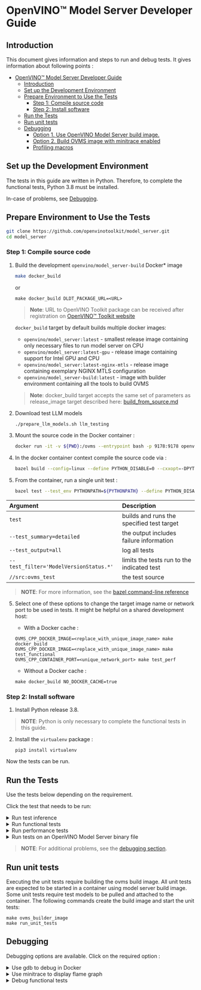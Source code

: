 # OpenVINO&trade; Model Server Developer Guide

## Introduction

This document gives information and steps to run and debug tests. It gives information about following points :

- [OpenVINO™ Model Server Developer Guide](#openvino-model-server-developer-guide)
	- [Introduction](#introduction)
	- [Set up the Development Environment](#set-up-the-development-environment)
	- [Prepare Environment to Use the Tests](#prepare-environment-to-use-the-tests)
		- [Step 1: Compile source code](#step-1-compile-source-code)
		- [Step 2: Install software](#step-2-install-software)
	- [Run the Tests](#run-the-tests)
	- [Run unit tests](#run-unit-tests)
	- [Debugging](#debugging)
		- [Option 1. Use OpenVINO Model Server build image.](#option-1-use-openvino-model-server-build-image)
		- [Option 2. Build OVMS image with minitrace enabled](#option-2-build-ovms-image-with-minitrace-enabled)
		- [Profiling macros](#profiling-macros)

## Set up the Development Environment

The tests in this guide are written in Python. Therefore, to complete the functional tests, Python 3.8 must be installed.

In-case of problems, see [Debugging](#debugging).

## Prepare Environment to Use the Tests

   ```bash
   git clone https://github.com/openvinotoolkit/model_server.git
   cd model_server
   ```

### Step 1: Compile source code
1. Build the development `openvino/model_server-build` Docker* image

   ```bash
   make docker_build
   ```
   or
   ```
   make docker_build DLDT_PACKAGE_URL=<URL>
   ```

   > **Note**: URL to OpenVINO Toolkit package can be received after registration on [OpenVINO&trade; Toolkit website](https://software.intel.com/en-us/openvino-toolkit/choose-download)

   `docker_build` target by default builds multiple docker images:
   - `openvino/model_server:latest` - smallest release image containing only necessary files to run model server on CPU
   - `openvino/model_server:latest-gpu` - release image containing support for Intel GPU and CPU
   - `openvino/model_server:latest-nginx-mtls` - release image containing exemplary NGINX MTLS configuration
   - `openvino/model_server-build:latest` - image with builder environment containing all the tools to build OVMS

   > **Note**: docker_build target accepts the same set of parameters as release_image target described here: [build_from_source.md](./build_from_source.md)

2. Download test LLM models
   ```bash
   ./prepare_llm_models.sh llm_testing
   ```

3. Mount the source code in the Docker container :
	```bash
	docker run -it -v ${PWD}:/ovms --entrypoint bash -p 9178:9178 openvino/model_server-build:latest
	```

4. In the docker container context compile the source code via :
	```bash
	bazel build --config=linux --define PYTHON_DISABLE=0 --cxxopt=-DPYTHON_DISABLE=0 //src:ovms
	```

5. From the container, run a single unit test :
	```bash
	bazel test --test_env PYTHONPATH=${PYTHONPATH} --define PYTHON_DISABLE=0 --cxxopt=-DPYTHON_DISABLE=0 --test_summary=detailed --test_output=all --test_filter='ModelVersionStatus.*' //src:ovms_test
	```

| Argument      | Description |
| :---        |    :----   |
| `test`       | builds and runs the specified test target       |
| `--test_summary=detailed`   |   the output includes failure information       |
| `--test_output=all` | log all tests |
| `--test_filter='ModelVersionStatus.*'` | limits the tests run to the indicated test  |
| `//src:ovms_test` | the test source |
> **NOTE**: For more information, see the [bazel command-line reference](https://docs.bazel.build/versions/master/command-line-reference.html)



5. Select one of these options to change the target image name or network port to be used in tests. It might be helpful on a shared development host:

	* With a Docker cache :

	```
	OVMS_CPP_DOCKER_IMAGE=<replace_with_unique_image_name> make docker_build
    OVMS_CPP_DOCKER_IMAGE=<replace_with_unique_image_name> make test_functional
    OVMS_CPP_CONTAINER_PORT=<unique_network_port> make test_perf
	```

	* Without a Docker cache :

	```
	make docker_build NO_DOCKER_CACHE=true
	```


### Step 2: Install software

1. Install Python release 3.8.

> **NOTE**: Python is only necessary to complete the functional tests in this guide.

2. Install the `virtualenv` package :

	```
	pip3 install virtualenv
	```

Now the tests can be run.

## Run the Tests

Use the tests below depending on the requirement.

Click the test that needs to be run:

<details><summary>Run test inference</summary>

1. Download an exemplary model [ResNet50-binary model](https://github.com/openvinotoolkit/open_model_zoo/blob/releases/2022/1/models/intel/resnet50-binary-0001/README.md) :

	```bash
	source tests/performance/download_model.sh
	```

	The script stores the model in the user home folder.

2. Start OVMS docker container with downloaded model

```bash
docker run -d --name server-test -v ~/resnet50-binary:/models/resnet50-binary -p 9178:9178 \
openvino/model_server:latest --model_name resnet-binary --model_path /models/resnet50-binary --port 9178
```

3. The grpc client connects to the OpenVINO Model Server service that is running on port 9178.

	```bash
	make venv
	source .venv/bin/activate
	pip3 install -r demos/common/python/requirements.txt
	python3 tests/performance/grpc_latency.py --images_numpy_path tests/performance/imgs.npy --labels_numpy_path tests/performance/labels.npy \
	--iteration 1000 --model_name resnet-binary --batchsize 1 --report_every 100 --input_name 0 --output_name 1463 --grpc_port 9178
	```

Where:

| Argument Used     | Description |
| :---        |    :----   |
| `images_numpy_path tests/performance/imgs.npy`  | The path to a numpy array. `imgs.npy` is the numpy array with a batch of input data.|
| `labels_numpy_path tests/performance/labels.npy`| Includes a numpy array  named labels.npy. This array has image classification results       |
| `iteration 1000` | Run the data 1000 times |
| `batchsize 1` | Batch size to be used in the inference request |
| `report_every 10` | Number of iterations followed by results summary report|
| `input_name 0` | Name of the deployed model input called "0" |
| `output_name 1463` | Name of the deployed model output called "1463"|

</details>

<details><summary>Run functional tests</summary>

The functional tests are written in Python. Therefore, to complete the tests in this section, Python 3.6 - 3.8 must be installed.
> **NOTE**: In-case of additional problems, see the [debugging section](#debugging).

1. Run command

```bash
make test_functional
```

- Configuration options are :

| Variable    | Description |
| :---        |    :----   |
| `IMAGE`  | Docker image name for the tests.|
| `TEST_DIR_CACHE`| Location from which models and test data are downloaded.|
| `TEST_DIR` | Location to which models and test data are copied during tests.|
| `TEST_DIR_CLEANUP` | Set to `True` to remove the directory under `TEST_DIR` after the tests.|
| `LOG_LEVEL` | The log level.|
| `BUILD_LOGS` | Path to save artifacts.|
| `START_CONTAINER_COMMAND` | The command to start the OpenVINO Model Storage container.|
| `CONTAINER_LOG_LINE` | The log line in the container that confirms the container started properly.|

2. Add any configuration variables to the command line in this format :

```bash
export IMAGE="openvino/model_server:latest"
```

3. To make command repetition easier, create and store the configuration options in a file named `user_config.py`. Put this file in the main project directory.

- Example:

```python
os.environ["IMAGE"] = "openvino/model_server"
```
</details>

<details><summary>Run performance tests</summary>

Automated tests are configured to use the ResNet50 model.

1. Execute command to run latency test
```bash
make test_perf
```
- Output
```bash
Running latency test
[--] Starting iterations
[--] Iteration   100/ 1000; Current latency: 10.52ms; Average latency: 11.35ms
[--] Iteration   200/ 1000; Current latency: 10.99ms; Average latency: 11.03ms
[--] Iteration   300/ 1000; Current latency: 9.60ms; Average latency: 11.02ms
[--] Iteration   400/ 1000; Current latency: 10.20ms; Average latency: 10.93ms
[--] Iteration   500/ 1000; Current latency: 10.45ms; Average latency: 10.84ms
[--] Iteration   600/ 1000; Current latency: 10.70ms; Average latency: 10.82ms
[--] Iteration   700/ 1000; Current latency: 9.47ms; Average latency: 10.88ms
[--] Iteration   800/ 1000; Current latency: 10.70ms; Average latency: 10.83ms
[--] Iteration   900/ 1000; Current latency: 11.09ms; Average latency: 10.85ms
[--] Iterations:  1000; Final average latency: 10.86ms; Classification accuracy: 100.0%
```

2. Execute command to run throughput test
```bash
make test_throughput
```
- Output

```bash
Running throughput test
[25] Starting iterations
[23] Starting iterations
...
[11] Starting iterations
[24] Iterations:   500; Final average latency: 20.50ms; Classification accuracy: 100.0%
[25] Iterations:   500; Final average latency: 20.81ms; Classification accuracy: 100.0%
[6 ] Iterations:   500; Final average latency: 20.80ms; Classification accuracy: 100.0%
[26] Iterations:   500; Final average latency: 20.80ms; Classification accuracy: 100.0%
...
[11] Iterations:   500; Final average latency: 20.84ms; Classification accuracy: 100.0%

real	0m13.397s
user	1m22.277s
sys	0m39.333s
1076 FPS
```
</details>

<details><summary>Run tests on an OpenVINO Model Server binary file</summary>

1. To run tests on an OpenVINO Model Server binary file, use export to specify the following variable in `user_config.py` or in the environment.
Replace `"/home/<example_path>/dist/<os_name>/ovms/bin/ovms"` with the path to your binary file:

```bash
tar -xvzf dist/<os_name>/ovms.tar.gz -C dist/<os_name>/
```

```python
os.environ["OVMS_BINARY_PATH"] = "'${PWD}'/dist/<os_name>/ovms/bin/ovms"
```

```bash
export OVMS_BINARY_PATH="'${PWD}'/dist/<os_name>/ovms/bin/ovms"
```

2. The following command executed in the of OpenVINO Model Server binary file should return paths to the unpacked `lib` directory included in `ovms.tar.gz` (`ovms/bin/./../lib`).
```bash
ldd dist/<os_name>/ovms/bin/ovms
```

3. Otherwise use export to specify the following variable in `user_config.py` file or in the environment :

```python
os.environ["LD_LIBRARY_PATH"] = "'${PWD}'/dist/<os_name>/ovms/lib"
```

```bash
export LD_LIBRARY_PATH="'${PWD}'/dist/<os_name>/ovms/lib"
```

</details>

> **NOTE**: For additional problems, see the [debugging section](#debugging).


## Run unit tests

Executing the unit tests require building the ovms build image. All unit tests are expected to be started in a container using model server build image. Some unit tests require test models to be pulled and attached to the container.
The following commands create the build image and start the unit tests:

```
make ovms_builder_image
make run_unit_tests
```

## Debugging

Debugging options are available. Click on the required option :


<details><summary>Use gdb to debug in Docker</summary>

1. Build a project in a debug mode :
	```bash
	make docker_build BAZEL_BUILD_TYPE=dbg
	```

	> **NOTE**: You can build also the debug version of the major dependencies like OpenVINO Runtime using extra flag `CMAKE_BUILD_TYPE=Debug`.

2. Run the container :
	```bash
	docker run -it --cap-add=SYS_PTRACE --security-opt seccomp=unconfined -v ${PWD}:/ovms -p 9178:9178 --entrypoint bash openvino/model_server-build:latest
	```
3.	Prepare resnet50 model for OVMS in /models catalog and recompile the OpenVINO Model Server in docker container with debug symbols using command:
	```bash
	mkdir -p /models/1 && wget -P /models/1 https://storage.openvinotoolkit.org/repositories/open_model_zoo/2022.1/models_bin/2/resnet50-binary-0001/FP32-INT1/resnet50-binary-0001.bin && wget -P /models/1 https://storage.openvinotoolkit.org/repositories/open_model_zoo/2022.1/models_bin/2/resnet50-binary-0001/FP32-INT1/resnet50-binary-0001.xml
	```
	```bash
	bazel build --config=linux //src:ovms -c dbg
	```
	```bash
	gdb --args ./bazel-bin/src/ovms --model_name resnet --model_path /models
	```
    > **NOTE**: For best results, use the makefile parameter `BAZEL_BUILD_TYPE=dbg` to build the dependencies in debug mode as shown above


- For unit test debugging, run command :
	```bash
	gdb --args ./bazel-bin/src/./ovms_test --gtest_filter='OvmsConfigTest.emptyInput'
	```

- For forking tests debugging, enable fork follow mode by running command:
	```
	# (in gdb cli) set follow-fork-mode child
	```
</details>

<details><summary>Use minitrace to display flame graph</summary>

Download the model files and store them in the `models` directory
```bash
mkdir -p models/resnet/1
curl https://storage.openvinotoolkit.org/repositories/open_model_zoo/2022.1/models_bin/2/resnet50-binary-0001/FP32-INT1/resnet50-binary-0001.bin https://storage.openvinotoolkit.org/repositories/open_model_zoo/2022.1/models_bin/2/resnet50-binary-0001/FP32-INT1/resnet50-binary-0001.xml -o models/resnet/1/resnet50-binary-0001.bin -o models/resnet/1/resnet50-binary-0001.xml
```

### Option 1. Use OpenVINO Model Server build image.
This is convenient way during development in case it is needed to add new or remove already existing traces.

1. Build OVMS build image locally.
```bash
make docker_build
```

2. Start the container.
```bash
docker run -it -v ${PWD}:/ovms --entrypoint bash -p 9178:9178 openvino/model_server-build:latest
```

3. Build OVMS with minitrace enabled.
```bash
bazel build --config=linux --copt="-DMTR_ENABLED" //src:ovms
```

4. Run OVMS with `--trace_path` specifying where to save flame graph JSON file.
```bash
bazel-bin/src/ovms --model_name resnet --model_path models/resnet --trace_path trace.json
```

5. During app exit, the trace info will be saved into `trace.json`.

6. Use Chrome web browser `chrome://tracing` tool to display the graph.

### Option 2. Build OVMS image with minitrace enabled
This is convenient when final image has to be used on different machine and no changes to existing traces do not need to be modified for debugging.

1. Build OVMS with minitrace enabled locally.
```bash
make docker_build MINITRACE=ON
```

2. Run OVMS with minitrace enabled and `--trace_path` to specify where to save trace JSON file. Since the file is flushed and saved at container shutdown, mount the host directory with write access to persist the file after container stops.
```bash
mkdir traces
chmod -R 777 traces

docker run -it -v ${PWD}:/workspace:rw -p 9178:9178 openvino/model_server --model_name resnet --model_path /workspace/models/resnet --trace_path /workspace/traces/trace.json
```

3. During app exit, the trace info will be saved into `${PWD}/traces/trace.json`.

4. Use Chrome web browser `chrome://tracing` tool to display the graph, similarly to Option 1.

### Profiling macros
| Macro | Description | Example Usage |
|---|---|---|
| OVMS_PROFILE_FUNCTION | Add this macro at the very beginning of a function. This will automatically add function name to trace marker. | `OVMS_PROFILER_FUNCTION();`  |
| OVMS_PROFILE_SCOPE | Add this macro at the beginning of a code scope and add marker name. This will automatically add ending marker at the end of code scope.  | `OVMS_PROFILER_SCOPE("My Code Scope Marker");`  |
| OVMS_PROFILE_SYNC_BEGIN | For custom start and end markers, use this macro to mark beginning of synchronous event. Remember to use the same marker name for beginning and end. | `OVMS_PROFILER_SYNC_BEGIN("My Synchronous Event");` |
| OVMS_PROFILE_SYNC_END | For custom start and end markers, use this macro to mark ending of synchronous event. Remember to use the same marker name for beginning and end. | `OVMS_PROFILER_SYNC_END("My Synchronous Event");` |
| OVMS_PROFILE_ASYNC_BEGIN | For custom start and end markers, use this macro to mark beginning of asynchronous event. Remember to use the same marker name and id for beginning and end. Asynchronous markers need an identifier to correctly match events. | `OVMS_PROFILER_ASYNC_BEGIN("My Asynchronous Event", unique_id);` |
| OVMS_PROFILE_ASYNC_END | For custom start and end markers, use this macro to mark end of asynchronous event. Remember to use the same marker name and id for beginning and end. Asynchronous markers need an identifier to correctly match events. | `OVMS_PROFILER_ASYNC_END("My Asynchronous Event", unique_id);` |

More information can be found in [profiler.hpp](../src/profiler.hpp) file.

</details>

<details><summary>Debug functional tests</summary>

Use OpenVINO Model Server build image because it installs the necessary tools.

1. Add the ENTRYPOINT line in Dockerfile.ubuntu:
	```bash
	echo 'ENTRYPOINT ["/bin/bash", "-c", "sleep 3600; echo Server started on port; sleep 100000"]' >> Dockerfile.ubuntu
	```

2. Build the project in debug mode :
	```bash
	make docker_build BAZEL_BUILD_TYPE=dbg
	```

3. Open a terminal.

4. Run a test in this terminal. Change `TEST_PATH` to point to the test you want to debug:
	```bash
	make test_functional TEST_PATH=tests/functional/test_batching.py::TestBatchModelInference::test_run_inference_rest IMAGE=openvino/model_server-build:latest
	```

5. Open a second terminal.

6. In this terminal identify the ID/hash of a running Docker container:
	```bash
	docker ps
	```

7. Use the ID to execute a new bash shell into this container and start gdb. Make sure the parameters you pass to the OpenVINO Model Server match the parameters in the test code :
	```bash
	docker exec -ti HASH bash
	```
	In docker container:
	```bash
	cd /ovms/bazel-bin/src/ ; gdb --args ./ovms  --model_name age_gender --model_path /opt/ml/age_gender --port 9000 --rest_port 5500 --log_level TRACE
	```

8. Open a third terminal.

9. In this terminal use the Docker container ID/hash to stop the sleep process that is preventing the tests from starting. These tests are waiting for stdout text "Server started on port" :
	```bash
	docker exec -ti HASH bash
	```
	In docker container:
	```bash
	yum install psmisc; killall sleep
	```

10. Return to the first terminal to debug the test execution.

</details>
